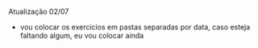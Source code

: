 Atualização 02/07
- vou colocar os exercicios em pastas separadas por data, caso esteja faltando algum, eu vou colocar ainda
